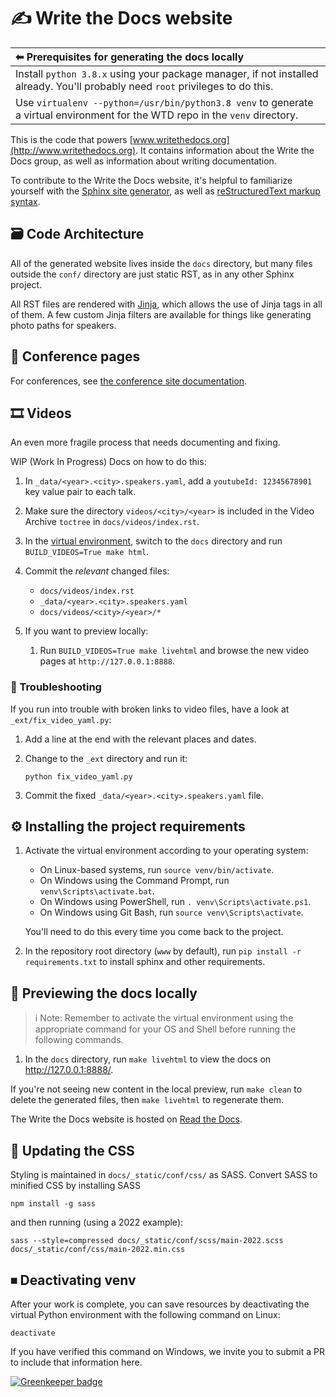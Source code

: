 # ✍️ Write the Docs website

| ⬅ Prerequisites for generating the docs locally                                                                                |
|:--------------------------------------------------------------------------------------------------------------------------------|
| Install `python 3.8.x` using your package manager, if not installed already. You'll probably need `root` privileges to do this. |
| Use `virtualenv --python=/usr/bin/python3.8 venv` to generate a virtual environment for the WTD repo in the `venv` directory.   |

This is the code that powers [www.writethedocs.org](http://www.writethedocs.org). It contains information about the Write the Docs group, as well as information about writing documentation.

To contribute to the Write the Docs website, it's helpful to familiarize yourself with the [Sphinx site generator](https://www.sphinx-doc.org/), as well as [reStructuredText markup syntax](https://www.sphinx-doc.org/en/stable/rest.html).

## 🗃 Code Architecture

All of the generated website lives inside the `docs` directory, but many files outside the `conf/` directory are just static RST, as in any other Sphinx project.

All RST files are rendered with [Jinja](https://jinja.palletsprojects.com/), which allows the use of Jinja tags in all of them. A few custom Jinja filters are available for things like generating photo paths for speakers.

## 🎤 Conference pages

For conferences, see [the conference site documentation](https://www.writethedocs.org/organizer-guide/confs/website/).

## 🎞 Videos

An even more fragile process that needs documenting and fixing.

WIP (Work In Progress) Docs on how to do this:

1. In `_data/<year>.<city>.speakers.yaml`, add a `youtubeId: 12345678901` key value pair to each talk.

2. Make sure the directory `videos/<city>/<year>` is included in the Video Archive `toctree` in `docs/videos/index.rst`.

3. In the [virtual environment](#prerequisites-for-generating-the-docs-locally), switch to the `docs` directory and run `BUILD_VIDEOS=True make html`.

4. Commit the *relevant* changed files:

   * `docs/videos/index.rst`
   * `_data/<year>.<city>.speakers.yaml`
   * `docs/videos/<city>/<year>/*`

5. If you want to preview locally:

    1. Run `BUILD_VIDEOS=True make livehtml` and browse the new video pages at `http://127.0.0.1:8888`.

### 🧰 Troubleshooting

If you run into trouble with broken links to video files, have a look at `_ext/fix_video_yaml.py`:

1. Add a line at the end with the relevant places and dates.

2. Change to the `_ext` directory and run it:

   `python fix_video_yaml.py`

3. Commit the fixed `_data/<year>.<city>.speakers.yaml` file.

## ⚙️ Installing the project requirements

1. Activate the virtual environment according to your operating system:

    * On Linux-based systems, run `source venv/bin/activate`.
    * On Windows using the Command Prompt, run `venv\Scripts\activate.bat`.
    * On Windows using PowerShell, run `. venv\Scripts\activate.ps1`.
    * On Windows using Git Bash, run `source venv\Scripts\activate`.

    You'll need to do this every time you come back to the project.

2. In the repository root directory (`www` by default), run `pip install -r requirements.txt` to install sphinx and other requirements.

## 📖 Previewing the docs locally

> ℹ Note:
> Remember to activate the virtual environment using the appropriate command for your OS and Shell before running the following commands.

1. In the `docs` directory, run `make livehtml` to view the docs on <http://127.0.0.1:8888/>.

If you're not seeing new content in the local preview, run `make clean` to delete the generated files, then `make livehtml` to regenerate them.

The Write the Docs website is hosted on [Read the Docs](https://readthedocs.org/projects/writethedocs-www).

## 🔄 Updating the CSS

Styling is maintained in `docs/_static/conf/css/` as SASS. Convert SASS to minified CSS by installing SASS

```
npm install -g sass
```

 and then running (using a 2022 example):

```
sass --style=compressed docs/_static/conf/scss/main-2022.scss docs/_static/conf/css/main-2022.min.css
```

## ⏹ Deactivating venv

After your work is complete, you can save resources by deactivating the
virtual Python environment with the following command on Linux:

`deactivate`

If you have verified this command on Windows, we invite you to submit a PR to include that information here.

[![Greenkeeper badge](https://badges.greenkeeper.io/writethedocs/www.svg)](https://greenkeeper.io/)
